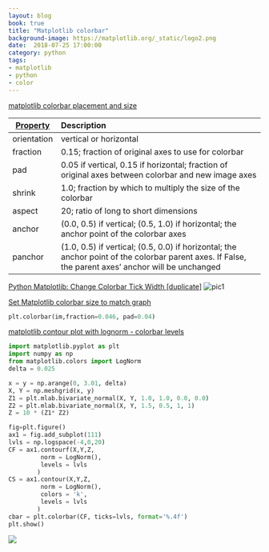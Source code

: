 ```yaml
---
layout: blog
book: true
title: "Matplotlib colorbar"
background-image: https://matplotlib.org/_static/logo2.png 
date:  2018-07-25 17:00:00
category: python
tags:
- matplotlib
- python
- color
---
```

[matplotlib colorbar placement and size](https://stackoverflow.com/questions/16702479/matplotlib-colorbar-placement-and-size)

|[Property](https://matplotlib.org/api/colorbar_api.html) |Description |
| --------   | :-----  | 
|orientation |	vertical or horizontal|
|fraction|	0.15; fraction of original axes to use for colorbar|
|pad|	0.05 if vertical, 0.15 if horizontal; fraction of original axes between colorbar and new image axes|
|shrink|	1.0; fraction by which to multiply the size of the colorbar|
|aspect|	20; ratio of long to short dimensions|
|anchor|	(0.0, 0.5) if vertical; (0.5, 1.0) if horizontal; the anchor point of the colorbar axes|
|panchor|	(1.0, 0.5) if vertical; (0.5, 0.0) if horizontal; the anchor point of the colorbar parent axes. If False, the parent axes’ anchor will be unchanged|

[Python Matplotlib: Change Colorbar Tick Width [duplicate]](https://stackoverflow.com/questions/19549243/python-matplotlib-change-colorbar-tick-width)
![pic1](https://i.imgur.com/kFOnkED.png)

[Set Matplotlib colorbar size to match graph](https://stackoverflow.com/questions/18195758/set-matplotlib-colorbar-size-to-match-graph)
```python
plt.colorbar(im,fraction=0.046, pad=0.04)
```

[matplotlib contour plot with lognorm - colorbar levels](https://stackoverflow.com/questions/17951672/matplotlib-contour-plot-with-lognorm-colorbar-levels)
```python
import matplotlib.pyplot as plt
import numpy as np
from matplotlib.colors import LogNorm
delta = 0.025

x = y = np.arange(0, 3.01, delta)
X, Y = np.meshgrid(x, y)
Z1 = plt.mlab.bivariate_normal(X, Y, 1.0, 1.0, 0.0, 0.0)
Z2 = plt.mlab.bivariate_normal(X, Y, 1.5, 0.5, 1, 1)
Z = 10 * (Z1* Z2)

fig=plt.figure()
ax1 = fig.add_subplot(111)
lvls = np.logspace(-4,0,20)
CF = ax1.contourf(X,Y,Z,
         norm = LogNorm(),
         levels = lvls
        )
CS = ax1.contour(X,Y,Z,
         norm = LogNorm(),
         colors = 'k',
         levels = lvls
        )
cbar = plt.colorbar(CF, ticks=lvls, format='%.4f')
plt.show()
```
![](https://i.stack.imgur.com/WJJcd.png)
